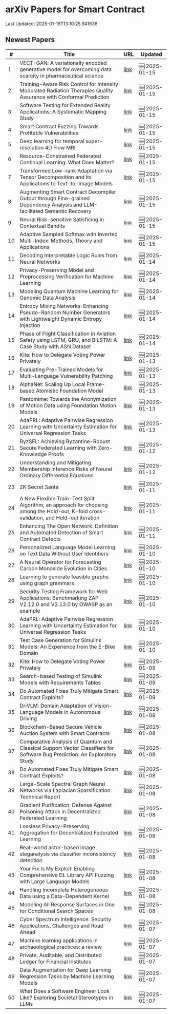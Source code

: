 # arXiv Papers for Smart Contract

Last Updated: 2025-01-16T13:10:25.941636

## Newest Papers

|\#|Title|URL|Updated|
|---|---|---|---|
|1|VECT-GAN: A variationally encoded generative model for overcoming data scarcity in pharmaceutical science|[link](http://arxiv.org/abs/2501.08995v1)|🆕 2025-01-15|
|2|Training-Aware Risk Control for Intensity Modulated Radiation Therapies Quality Assurance with Conformal Prediction|[link](http://arxiv.org/abs/2501.08963v1)|🆕 2025-01-15|
|3|Software Testing for Extended Reality Applications: A Systematic Mapping Study|[link](http://arxiv.org/abs/2501.08909v1)|🆕 2025-01-15|
|4|Smart Contract Fuzzing Towards Profitable Vulnerabilities|[link](http://arxiv.org/abs/2501.08834v1)|🆕 2025-01-15|
|5|Deep learning for temporal super-resolution 4D Flow MRI|[link](http://arxiv.org/abs/2501.08780v1)|🆕 2025-01-15|
|6|Resource-Constrained Federated Continual Learning: What Does Matter?|[link](http://arxiv.org/abs/2501.08737v1)|🆕 2025-01-15|
|7|Transformed Low-rank Adaptation via Tensor Decomposition and Its Applications to Text-to-image Models|[link](http://arxiv.org/abs/2501.08727v1)|🆕 2025-01-15|
|8|Augmenting Smart Contract Decompiler Output through Fine-grained Dependency Analysis and LLM-facilitated Semantic Recovery|[link](http://arxiv.org/abs/2501.08670v1)|🆕 2025-01-15|
|9|Neural Risk-sensitive Satisficing in Contextual Bandits|[link](http://arxiv.org/abs/2501.08612v1)|🆕 2025-01-15|
|10|Adaptive Sampled Softmax with Inverted Multi-Index: Methods, Theory and Applications|[link](http://arxiv.org/abs/2501.08563v1)|🆕 2025-01-15|
|11|Decoding Interpretable Logic Rules from Neural Networks|[link](http://arxiv.org/abs/2501.08281v1)|🆕 2025-01-14|
|12|Privacy-Preserving Model and Preprocessing Verification for Machine Learning|[link](http://arxiv.org/abs/2501.08236v1)|🆕 2025-01-14|
|13|Modeling Quantum Machine Learning for Genomic Data Analysis|[link](http://arxiv.org/abs/2501.08193v1)|🆕 2025-01-14|
|14|Entropy Mixing Networks: Enhancing Pseudo-Random Number Generators with Lightweight Dynamic Entropy Injection|[link](http://arxiv.org/abs/2501.08031v1)|🆕 2025-01-14|
|15|Phase of Flight Classification in Aviation Safety using LSTM, GRU, and BiLSTM: A Case Study with ASN Dataset|[link](http://arxiv.org/abs/2501.07925v1)|🆕 2025-01-14|
|16|Kite: How to Delegate Voting Power Privately|[link](http://arxiv.org/abs/2501.05626v2)|🆕 2025-01-13|
|17|Evaluating Pre-Trained Models for Multi-Language Vulnerability Patching|[link](http://arxiv.org/abs/2501.07339v1)|🆕 2025-01-13|
|18|AlphaNet: Scaling Up Local Frame-based Atomistic Foundation Model|[link](http://arxiv.org/abs/2501.07155v1)|🆕 2025-01-13|
|19|Pantomime: Towards the Anonymization of Motion Data using Foundation Motion Models|[link](http://arxiv.org/abs/2501.07149v1)|🆕 2025-01-13|
|20|AdaPRL: Adaptive Pairwise Regression Learning with Uncertainty Estimation for Universal Regression Tasks|[link](http://arxiv.org/abs/2501.05809v2)|🆕 2025-01-13|
|21|ByzSFL: Achieving Byzantine-Robust Secure Federated Learning with Zero-Knowledge Proofs|[link](http://arxiv.org/abs/2501.06953v1)|🆕 2025-01-12|
|22|Understanding and Mitigating Membership Inference Risks of Neural Ordinary Differential Equations|[link](http://arxiv.org/abs/2501.06686v1)|🆕 2025-01-12|
|23|ZK Secret Santa|[link](http://arxiv.org/abs/2501.06515v1)|🆕 2025-01-11|
|24|A New Flexible Train-Test Split Algorithm, an approach for choosing among the Hold-out, K-fold cross-validation, and Hold-out iteration|[link](http://arxiv.org/abs/2501.06492v1)|🆕 2025-01-11|
|25|Enhancing The Open Network: Definition and Automated Detection of Smart Contract Defects|[link](http://arxiv.org/abs/2501.06459v1)|🆕 2025-01-11|
|26|Personalized Language Model Learning on Text Data Without User Identifiers|[link](http://arxiv.org/abs/2501.06062v1)|🆕 2025-01-10|
|27|A Neural Operator for Forecasting Carbon Monoxide Evolution in Cities|[link](http://arxiv.org/abs/2501.06007v1)|🆕 2025-01-10|
|28|Learning to generate feasible graphs using graph grammars|[link](http://arxiv.org/abs/2501.06003v1)|🆕 2025-01-10|
|29|Security Testing Framework for Web Applications: Benchmarking ZAP V2.12.0 and V2.13.0 by OWASP as an example|[link](http://arxiv.org/abs/2501.05907v1)|🆕 2025-01-10|
|30|AdaPRL: Adaptive Pairwise Regression Learning with Uncertainty Estimation for Universal Regression Tasks|[link](http://arxiv.org/abs/2501.05809v1)|🆕 2025-01-10|
|31|Test Case Generation for Simulink Models: An Experience from the E-Bike Domain|[link](http://arxiv.org/abs/2501.05792v1)|🆕 2025-01-10|
|32|Kite: How to Delegate Voting Power Privately|[link](http://arxiv.org/abs/2501.05626v1)|🆕 2025-01-09|
|33|Search-based Testing of Simulink Models with Requirements Tables|[link](http://arxiv.org/abs/2501.05412v1)|🆕 2025-01-09|
|34|Do Automated Fixes Truly Mitigate Smart Contract Exploits?|[link](http://arxiv.org/abs/2501.04600v2)|🆕 2025-01-09|
|35|DriVLM: Domain Adaptation of Vision-Language Models in Autonomous Driving|[link](http://arxiv.org/abs/2501.05081v1)|🆕 2025-01-09|
|36|Blockchain-Based Secure Vehicle Auction System with Smart Contracts|[link](http://arxiv.org/abs/2501.04841v1)|🆕 2025-01-08|
|37|Comparative Analysis of Quantum and Classical Support Vector Classifiers for Software Bug Prediction: An Exploratory Study|[link](http://arxiv.org/abs/2501.04690v1)|🆕 2025-01-08|
|38|Do Automated Fixes Truly Mitigate Smart Contract Exploits?|[link](http://arxiv.org/abs/2501.04600v1)|🆕 2025-01-08|
|39|Large-Scale Spectral Graph Neural Networks via Laplacian Sparsification: Technical Report|[link](http://arxiv.org/abs/2501.04570v1)|🆕 2025-01-08|
|40|Gradient Purification: Defense Against Poisoning Attack in Decentralized Federated Learning|[link](http://arxiv.org/abs/2501.04453v1)|🆕 2025-01-08|
|41|Lossless Privacy-Preserving Aggregation for Decentralized Federated Learning|[link](http://arxiv.org/abs/2501.04409v1)|🆕 2025-01-08|
|42|Real-world actor-based image steganalysis via classifier inconsistency detection|[link](http://arxiv.org/abs/2501.04362v1)|🆕 2025-01-08|
|43|Your Fix Is My Exploit: Enabling Comprehensive DL Library API Fuzzing with Large Language Models|[link](http://arxiv.org/abs/2501.04312v1)|🆕 2025-01-08|
|44|Handling Incomplete Heterogeneous Data using a Data-Dependent Kernel|[link](http://arxiv.org/abs/2501.04300v1)|🆕 2025-01-08|
|45|Modeling All Response Surfaces in One for Conditional Search Spaces|[link](http://arxiv.org/abs/2501.04260v1)|🆕 2025-01-08|
|46|Cyber Spectrum Intelligence: Security Applications, Challenges and Road Ahead|[link](http://arxiv.org/abs/2501.03977v1)|🆕 2025-01-07|
|47|Machine learning applications in archaeological practices: a review|[link](http://arxiv.org/abs/2501.03840v1)|🆕 2025-01-07|
|48|Private, Auditable, and Distributed Ledger for Financial Institutes|[link](http://arxiv.org/abs/2501.03808v1)|🆕 2025-01-07|
|49|Data Augmentation for Deep Learning Regression Tasks by Machine Learning Models|[link](http://arxiv.org/abs/2501.03654v1)|🆕 2025-01-07|
|50|What Does a Software Engineer Look Like? Exploring Societal Stereotypes in LLMs|[link](http://arxiv.org/abs/2501.03569v1)|🆕 2025-01-07|
